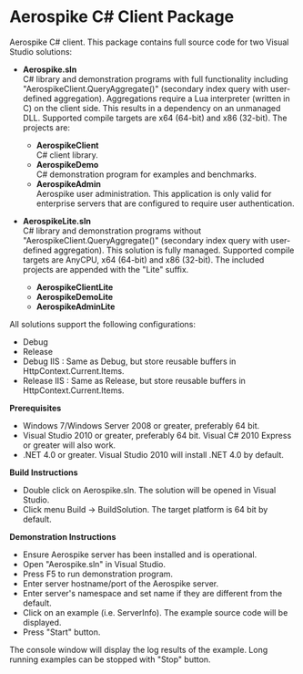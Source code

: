 Aerospike C# Client Package
===========================

Aerospike C# client.  This package contains full source code for two Visual Studio solutions:

* **Aerospike.sln**    
	C# library and demonstration programs with full functionality including "AerospikeClient.QueryAggregate()" (secondary index query with user-defined aggregation).  Aggregations require a Lua interpreter (written in C) on the client side.  This results in a dependency on an unmanaged DLL.  Supported compile targets are x64 (64-bit) and x86 (32-bit).  The projects are:
	
	* **AerospikeClient**    
		C# client library.
	* **AerospikeDemo**    
		C# demonstration program for examples and benchmarks.
	* **AerospikeAdmin**    
		Aerospike user administration.  This application is only valid for enterprise servers that are configured to require user authentication.

* **AerospikeLite.sln**    
	C# library and demonstration programs without "AerospikeClient.QueryAggregate()" (secondary index query with user-defined aggregation).  This solution is fully managed.  Supported compile targets are AnyCPU, x64 (64-bit) and x86 (32-bit).  The included projects are appended with the "Lite" suffix. 

	* **AerospikeClientLite**    
	* **AerospikeDemoLite**    
	* **AerospikeAdminLite**    

All solutions support the following configurations:

* Debug
* Release
* Debug IIS : Same as Debug, but store reusable buffers in HttpContext.Current.Items.
* Release IIS : Same as Release, but store reusable buffers in HttpContext.Current.Items.

**Prerequisites**

* Windows 7/Windows Server 2008 or greater, preferably 64 bit.
* Visual Studio 2010 or greater, preferably 64 bit.  Visual C# 2010 Express or greater will also work.
* .NET 4.0 or greater.  Visual Studio 2010 will install .NET 4.0 by default.

**Build Instructions**

* Double click on Aerospike.sln.  The solution will be opened in Visual Studio.
* Click menu Build -> BuildSolution.  The target platform is 64 bit by default.

**Demonstration Instructions**

* Ensure Aerospike server has been installed and is operational.
* Open "Aerospike.sln" in Visual Studio.
* Press F5 to run demonstration program.
* Enter server hostname/port of the Aerospike server.
* Enter server's namespace and set name if they are different from the default.
* Click on an example (i.e. ServerInfo).  The example source code will be displayed.
* Press "Start" button.  

The console window will display the log results of the example.
Long running examples can be stopped with "Stop" button.
